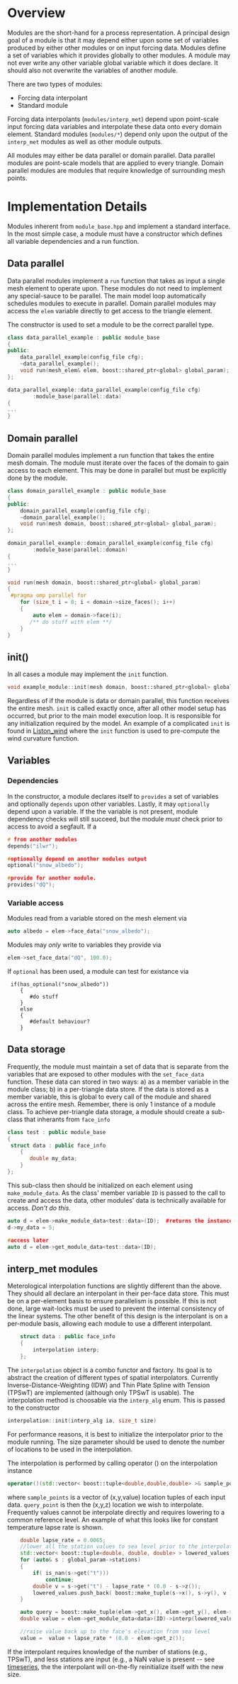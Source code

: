 # Overview
Modules are the short-hand for a process representation. A principal design goal of a module is that it may depend either upon some set of variables produced by either other modules or on input forcing data. Modules define a set of variables which it provides globally to other modules. A module may not ever write any other variable global variable which it does declare. It should also not overwrite the variables of another module.

There are two types of modules: 
+ Forcing data interpolant
+ Standard module

Forcing data interpolants (```modules/interp_met```) depend upon point-scale input forcing data variables and interpolate these data onto every domain element. Standard modules (```modules/*```) depend only upon the output of the ```interp_met``` modules as well as other module outputs.

All modules may either be data parallel or domain parallel. Data parallel modules are point-scale models that are applied to every triangle. Domain parallel modules are modules that require knowledge of surrounding mesh points.

# Implementation Details
Modules inherent from ```module_base.hpp``` and implement a standard interface. In the most simple case, a module must have a constructor which defines all variable dependencies and a run function. 

## Data parallel
Data parallel modules implement a ```run``` function that takes as input a single mesh element to operate upon. These modules do not need to implement any special-sauce to be parallel. The main model loop automatically schedules modules to execute in parallel. Domain parallel modules may access the ```elem``` variable directly to get access to the triangle element.

The constructor is used to set a module to be the correct parallel type.

``` cpp
class data_parallel_example : public module_base
{
public:
    data_parallel_example(config_file cfg);
    ~data_parallel_example();
    void run(mesh_elem& elem, boost::shared_ptr<global> global_param);
}; 

data_parallel_example::data_parallel_example(config_file cfg)
        :module_base(parallel::data)
{
...
}
```

## Domain parallel
Domain parallel modules implement a run function that takes the entire mesh domain. The module must iterate over the faces of the domain to gain access to each element. This may be done in parallel but must be explicitly done by the module.
```cpp
class domain_parallel_example : public module_base
{
public:
    domain_parallel_example(config_file cfg);
    ~domain_parallel_example();
    void run(mesh domain, boost::shared_ptr<global> global_param);
}; 

domain_parallel_example::domain_parallel_example(config_file cfg)
        :module_base(parallel::domain)
{
...
}

void run(mesh domain, boost::shared_ptr<global> global_param)
{
 #pragma omp parallel for
    for (size_t i = 0; i < domain->size_faces(); i++)
    {
        auto elem = domain->face(i);
       /** do stuff with elem **/
    }
}
```

## init()
In all cases a module may implement the ```init``` function.
```cpp
void example_module::init(mesh domain, boost::shared_ptr<global> global_param)
```
Regardless of if the module is data or domain parallel, this function receives the entire mesh. ```init``` is called exactly once, after all other model setup has occurred, but prior to the main model execution loop. It is responsible for any initialization required by the model. An example of a complicated ```init``` is found in [Liston_wind](https://github.com/Chrismarsh/CHM/blob/master/src/modules/interp_met/Liston_wind.cpp) where the ```init``` function is used to pre-compute the wind curvature function.

## Variables

### Dependencies
In the constructor, a module declares itself to ```provides``` a set of variables and optionally ```depends``` upon other variables. Lastly, it may ```optionally``` depend upon a variable. If the the variable is not present, module dependency checks will still succeed, but the module *must* check prior to access to avoid a segfault. If a

```cpp
# from another modules
depends("ilwr");

#optionally depend on another modules output
optional("snow_albedo");

#provide for another module.
provides("dQ");
```

### Variable access
Modules read from a variable stored on the mesh element via
```cpp
auto albedo = elem->face_data("snow_albedo");
```
Modules may *only* write to variables they provide via
```cpp
elem->set_face_data("dQ", 100.0);
```

If ```optional``` has been used, a module can test for existance via
```cppp
 if(has_optional("snow_albedo"))
    {
       #do stuff
    }
    else
    {
       #default behaviour?
    }
```

## Data storage
Frequently, the module must maintain a set of data that is separate from the variables that are exposed to other modules with the ```set_face_data``` function. These data can stored in two ways: a) as a member variable in the module class; b) in a per-triangle data store. If the data is stored as a member variable, this is global to every call of the module and shared across the entire mesh. Remember, there is only 1 instance of a module class. To achieve per-triangle data storage, a module should create a sub-class that inherants from ```face_info```

```cpp
class test : public module_base
{
 struct data : public face_info
    {
       double my_data;
    }
};
```

This sub-class then should be initialized on each element using ```make_module_data```. As the class' member variable ```ID``` is passed to the call to create and access the data, other modules' data is technically available for access. *Don't do this*.

```cpp
auto d = elem->make_module_data<test::data>(ID);  #returns the instance just created
d->my_data = 5;

#access later
auto d = elem->get_module_data<test::data>(ID); 
```

## interp_met modules
Meterological interpolation functions are slightly different than the above. They should all declare an interpolant in their per-face data store. This must be on a per-element basis to ensure parallelism is possible. If this is not done, large wait-locks must be used to prevent the internal consistency of the linear systems. The other benefit of this design is the interpolant is on a per-module basis, allowing each module to use a different interpolant.

```cpp
    struct data : public face_info
    {
        interpolation interp;
    };
```
The ```interpolation``` object is a combo functor and factory. Its goal is to abstract the creation of different types of spatial interpolators. Currently Inverse-Distance-Weighting (IDW) and Thin Plate Spline with Tension (TPSwT) are implemented (although only TPSwT is usable). The interpolation method is choosable via the ```interp_alg``` enum. This is passed to the constructor
```cpp
interpolation::init(interp_alg ia, size_t size)
```
For performance reasons, it is best to initialize the interpolator prior to the module running. The size parameter should be used to denote the number of locations to be used in the interpolation. 

The interpolation is performed by calling operator () on the interpolation instance
```cpp
operator()(std::vector< boost::tuple<double,double,double> >& sample_points, boost::tuple<double,double,double>& query_point)
```
where ```sample_points``` is a vector of (x,y,value) location tuples of each input data. ```query_point``` is then the (x,y,z) location we wish to interpolate. Frequently values cannot be interpolate directly and requires lowering to a common reference level. An example of what this looks like for constant temperature lapse rate is shown.

```cpp
    double lapse_rate = 0.0065;
    //lower all the station values to sea level prior to the interpolation
    std::vector< boost::tuple<double, double, double> > lowered_values;
    for (auto& s : global_param->stations)
    {
        if( is_nan(s->get("t")))
            continue;
        double v = s->get("t") - lapse_rate * (0.0 - s->z());
        lowered_values.push_back( boost::make_tuple(s->x(), s->y(), v ) );
    }

    auto query = boost::make_tuple(elem->get_x(), elem->get_y(), elem->get_z());
    double value = elem->get_module_data<data>(ID)->interp(lowered_values, query);

    //raise value back up to the face's elevation from sea level
    value =  value + lapse_rate * (0.0 - elem->get_z());
```

If the interpolant requires knowledge of the number of stations (e.g., TPSwT), and less stations are input (e.g., a NaN value is present -- see [timeseries](Timeseries), the the interpolant will on-the-fly reinitialize itself with the new size. 